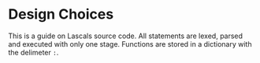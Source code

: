 # Design Choices

This is a guide on Lascals source code.
All statements are lexed, parsed and executed with only one stage. Functions are stored in a dictionary with the delimeter `:`.